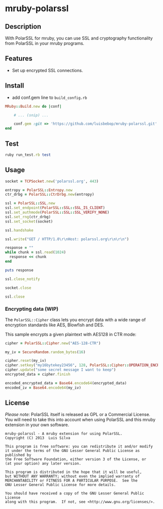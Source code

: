 mruby-polarssl
=========

## Description

With PolarSSL for mruby, you can use SSL and cryptography functionality from PolarSSL in your mruby programs.

## Features

* Set up encrypted SSL connections.

## Install
 - add conf.gem line to `build_config.rb`

```ruby
MRuby::Build.new do |conf|

    # ... (snip) ...

    conf.gem :git => 'https://github.com/luisbebop/mruby-polarssl.git'
end
```

## Test

```ruby
ruby run_test.rb test
```

## Usage
```ruby
socket = TCPSocket.new('polarssl.org', 443)

entropy = PolarSSL::Entropy.new
ctr_drbg = PolarSSL::CtrDrbg.new(entropy)

ssl = PolarSSL::SSL.new
ssl.set_endpoint(PolarSSL::SSL::SSL_IS_CLIENT)
ssl.set_authmode(PolarSSL::SSL::SSL_VERIFY_NONE)
ssl.set_rng(ctr_drbg)
ssl.set_socket(socket)

ssl.handshake

ssl.write("GET / HTTP/1.0\r\nHost: polarssl.org\r\n\r\n")

response = ""
while chunk = ssl.read(1024)
  response << chunk
end

puts response

ssl.close_notify

socket.close

ssl.close
```

### Encrypting data (WIP)

The `PolarSSL::Cipher` class lets you encrypt data with a wide range of
encryption standards like AES, Blowfish and DES.

This sample encrypts a given plaintext with AES128 in CTR mode:

```ruby
cipher = PolarSSL::Cipher.new("AES-128-CTR")

my_iv = SecureRandom.random_bytes(16)

cipher.reset(my_iv)
cipher.setkey("my16bytekey23456", 128, PolarSSL::Cipher::OPERATION_ENCRYPT)
cipher.update("some secret message I want to keep")
encrypted_data = cipher.finish

encoded_encrypted_data = Base64.encode64(encrypted_data)
encoded_iv = Base64.encode64(my_iv)
```

## License

*Please note*: PolarSSL itself is released as GPL or a Commercial License.
You will need to take this into account when using PolarSSL and this mruby extension in your
own software.

```
mruby-polarssl - A mruby extension for using PolarSSL.
Copyright (C) 2013  Luis Silva

This program is free software: you can redistribute it and/or modify
it under the terms of the GNU Lesser General Public License as published by
the Free Software Foundation, either version 3 of the License, or
(at your option) any later version.

This program is distributed in the hope that it will be useful,
but WITHOUT ANY WARRANTY; without even the implied warranty of
MERCHANTABILITY or FITNESS FOR A PARTICULAR PURPOSE.  See the
GNU Lesser General Public License for more details.

You should have received a copy of the GNU Lesser General Public License
along with this program.  If not, see <http://www.gnu.org/licenses/>.
```